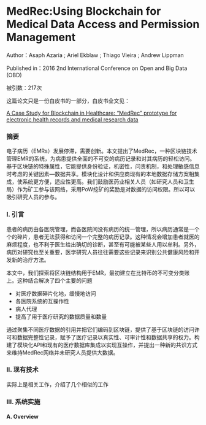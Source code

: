 # MedRec:Using Blockchain for Medical Data Access and Permission Management


Author：Asaph Azaria ; Ariel Ekblaw ; Thiago Vieira ; Andrew Lippman

Published in：2016 2nd International Conference on Open and Big Data (OBD)

被引数：217次

这篇论文只是一份白皮书的一部分，白皮书全文见：

[A Case Study for Blockchain in Healthcare: “MedRec” prototype for electronic health records and medical research data](https://pdfs.semanticscholar.org/56e6/5b469cad2f3ebd560b3a10e7346780f4ab0a.pdf)

### 摘要

电子病历（EMRs）发展停滞，需要创新。本文提出了MedRec，一种区块链技术管理EMR的系统，为病患提供全面的不可变的病历记录和对其病历的轻松访问。基于区块链的特殊属性，它能提供身份验证，机密性，问责机制，和处理敏感信息时考虑的关键因素—数据共享。模块化设计和供应商现有的本地数据存储方案相集成，使系统更方便，适应性更高。我们鼓励医药业相关人员（如研究人员和卫生局）作为矿工参与该网络，采用PoW挖矿的奖励是对数据的访问权限。所以可以吸引研究人员的参与。

<!--more-->

### I. 引言

患者的病历由各医院管理，而各医院间没有病历的统一管理，所以病历通常是一个个的碎片，患者无法获得和访问一个完整的病历记录。这种情况会增加患者就医的麻烦程度，也不利于医生给出确切的诊断，甚至有可能被某些人用以牟利。另外，病历对研究也至关重要，医学研究人员往往需要这些记录来识别公共健康风险和开发新的治疗方法。

本文中，我们探索将区块链结构用于EMR，最初建立在比特币的不可变分类账上。这种结合解决了四个主要的问题

- 对医疗数据碎片化地，缓慢地访问
- 各医院系统的互操作性
- 病人代理
- 提高了用于医疗研究的数据质量和数量

通过聚集不同医疗数据的引用并把它们编码到区块链，提供了基于区块链的访问许可和数据完整性记录，赋予了医疗记录以真实性、可审计性和数据共享的权力。构建了模块化API和现有的医疗数据库集成以实现互操作，并提出一种新的共识方式来维持MedRec网络并未研究人员提供大数据。

### II. 现有技术

实际上是相关工作，介绍了几个相似的工作

### III. 系统实施

#### A. Overview


